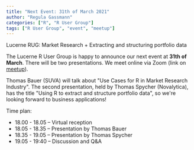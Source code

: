 ```yaml
---
title: "Next Event: 31th of March 2021"
author: "Regula Gassmann"
categories: ["R", "R User Group"]
tags: ["R User Group", "event", "meetup"]
---
```


Lucerne RUG: Market Research + Extracting and structuring portfolio data

The Lucerne R User Group is happy to announce our next event at **31th of March**. There will be two presentations. We meet online via Zoom (link on [meetup](https://www.meetup.com/Lucerne-R-User-Group/events/276990030/)).

Thomas Bauer (SUVA) will talk about "Use Cases for R in Market Research Industry". The second presentation, held by Thomas Spycher (Novalytica), has the title "Using R to extract and structure portfolio data", so we're looking forward to business applications!  

Time plan:  
- 18.00 - 18.05 – Virtual reception  
- 18.05 - 18.35 – Presentation by Thomas Bauer  
- 18.35 - 19.05 – Presentation by Thomas Spycher  
- 19.05 - 19:40 – Discussion and Q&A

